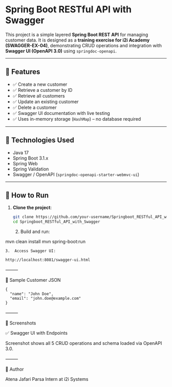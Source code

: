
# Spring Boot RESTful API with Swagger

This project is a simple layered **Spring Boot REST API** for managing customer data. It is designed as a **training exercise for i2i Academy (SWAGGER-EX-04)**, demonstrating CRUD operations and integration with **Swagger UI (OpenAPI 3.0)** using `springdoc-openapi`.

---

## 📌 Features

- ✅ Create a new customer
- ✅ Retrieve a customer by ID
- ✅ Retrieve all customers
- ✅ Update an existing customer
- ✅ Delete a customer
- ✅ Swagger UI documentation with live testing
- ✅ Uses in-memory storage (`HashMap`) – no database required

---

## 🧠 Technologies Used

- Java 17
- Spring Boot 3.1.x
- Spring Web
- Spring Validation
- Swagger / OpenAPI (`springdoc-openapi-starter-webmvc-ui`)

---

## 🚀 How to Run

1. **Clone the project**:
   ```bash
   git clone https://github.com/your-username/Springboot_RESTful_API_with_Swagger.git
   cd Springboot_RESTful_API_with_Swagger
   ```
	2.	Build and run:

mvn clean install
mvn spring-boot:run


	3.	Access Swagger UI:
 ```
http://localhost:8081/swagger-ui.html
 ```
⸻

🔄 Sample Customer JSON

```
{
  "name": "John Doe",
  "email": "john.doe@example.com"
}
```
⸻

📸 Screenshots

✅ Swagger UI with Endpoints

Screenshot shows all 5 CRUD operations and schema loaded via OpenAPI 3.0.

⸻

📝 Author

Atena Jafari Parsa
Intern at i2i Systems

